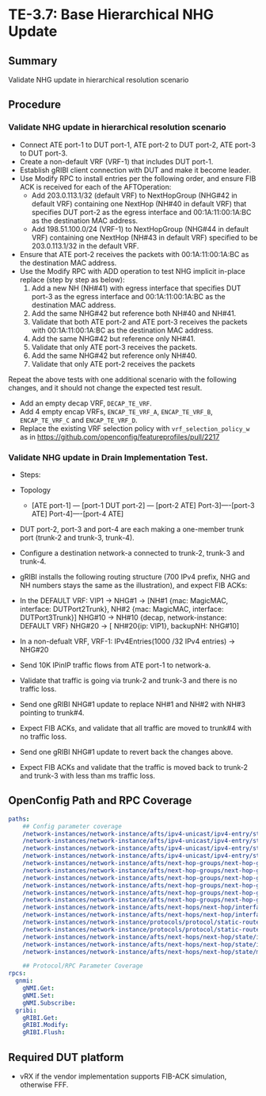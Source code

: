 # TE-3.7: Base Hierarchical NHG Update

## Summary

Validate NHG update in hierarchical resolution scenario

## Procedure

### Validate NHG update in hierarchical resolution scenario

*   Connect ATE port-1 to DUT port-1, ATE port-2 to DUT port-2, ATE port-3 to
    DUT port-3.
*   Create a non-default VRF (VRF-1) that includes DUT port-1.
*   Establish gRIBI client connection with DUT and make it become leader.
*   Use Modify RPC to install entries per the following order, and ensure FIB
    ACK is received for each of the AFTOperation:
    *   Add 203.0.113.1/32 (default VRF) to NextHopGroup (NHG#42 in default VRF)
        containing one NextHop (NH#40 in default VRF) that specifies DUT port-2
        as the egress interface and 00:1A:11:00:1A:BC as the destination MAC
        address.
    *   Add 198.51.100.0/24 (VRF-1) to NextHopGroup (NHG#44 in default VRF)
        containing one NextHop (NH#43 in default VRF) specified to be
        203.0.113.1/32 in the default VRF.
*   Ensure that ATE port-2 receives the packets with 00:1A:11:00:1A:BC as the
    destination MAC address.
*   Use the Modify RPC with ADD operation to test NHG implicit in-place replace
    (step by step as below):
    1.  Add a new NH (NH#41) with egress interface that specifies DUT port-3 as
        the egress interface and 00:1A:11:00:1A:BC as the destination MAC
        address.
    2.  Add the same NHG#42 but reference both NH#40 and NH#41.
    3.  Validate that both ATE port-2 and ATE port-3 receives the packets with
        00:1A:11:00:1A:BC as the destination MAC address.
    4.  Add the same NHG#42 but reference only NH#41.
    5.  Validate that only ATE port-3 receives the packets.
    6.  Add the same NHG#42 but reference only NH#40.
    7.  Validate that only ATE port-2 receives the packets

Repeat the above tests with one additional scenario with the following changes,
and it should not change the expected test result.

*   Add an empty decap VRF, `DECAP_TE_VRF`.
*   Add 4 empty encap VRFs, `ENCAP_TE_VRF_A`, `ENCAP_TE_VRF_B`, `ENCAP_TE_VRF_C`
    and `ENCAP_TE_VRF_D`.
*   Replace the existing VRF selection policy with `vrf_selection_policy_w` as
    in <https://github.com/openconfig/featureprofiles/pull/2217>


### Validate NHG update in Drain Implementation Test.

*   Steps:
*   Topology
    *   [ATE port-1] — [port-1 DUT port-2] — [port-2 ATE] Port-3]—-[port-3 ATE]
        Port-4]—-[port-4 ATE]
*   DUT port-2, port-3 and port-4 are each making a one-member trunk port
    (trunk-2 and trunk-3, trunk-4).
*   Configure a destination network-a connected to trunk-2, trunk-3 and trunk-4.
*   gRIBI installs the following routing structure (700 IPv4 prefix, NHG and NH
    numbers stays the same as the illustration), and expect FIB ACKs:
*   In the DEFAULT VRF: VIP1 -> NHG#1 -> [NH#1 {mac: MagicMAC, interface:
    DUTPort2Trunk}, NH#2 {mac: MagicMAC, interface: DUTPort3Trunk}] NHG#10 ->
    NH#10 {decap, network-instance: DEFAULT VRF} NHG#20 -> [ NH#20{ip: VIP1},
    backupNH: NHG#10]

*   In a non-defualt VRF, VRF-1: IPv4Entries(1000 /32 IPv4 entries) -> NHG#20

*   Send 10K IPinIP traffic flows from ATE port-1 to network-a.

*   Validate that traffic is going via trunk-2 and trunk-3 and there is no
    traffic loss.

*   Send one gRIBI NHG#1 update to replace NH#1 and NH#2 with NH#3 pointing to
    trunk#4.

*   Expect FIB ACKs, and validate that all traffic are moved to trunk#4 with no
    traffic loss.

*   Send one gRIBI NHG#1 update to revert back the changes above.

*   Expect FIB ACKs and validate that the traffic is moved back to trunk-2 and
    trunk-3 with less than <xx> ms traffic loss.


## OpenConfig Path and RPC Coverage
```yaml
paths:
    ## Config parameter coverage
    /network-instances/network-instance/afts/ipv4-unicast/ipv4-entry/state/next-hop-group:
    /network-instances/network-instance/afts/ipv4-unicast/ipv4-entry/state/next-hop-group:
    /network-instances/network-instance/afts/ipv4-unicast/ipv4-entry/state/origin-protocol:
    /network-instances/network-instance/afts/ipv4-unicast/ipv4-entry/state/prefix:
    /network-instances/network-instance/afts/next-hop-groups/next-hop-group/id:
    /network-instances/network-instance/afts/next-hop-groups/next-hop-group/next-hops/next-hop/index:
    /network-instances/network-instance/afts/next-hop-groups/next-hop-group/state/backup-next-hop-group:
    /network-instances/network-instance/afts/next-hop-groups/next-hop-group/state/id:
    /network-instances/network-instance/afts/next-hop-groups/next-hop-group/next-hops/next-hop/state/index:
    /network-instances/network-instance/afts/next-hop-groups/next-hop-group/id:
    /network-instances/network-instance/afts/next-hops/next-hop/interface-ref/state/interface:
    /network-instances/network-instance/afts/next-hops/next-hop/interface-ref/state/subinterface":
    /network-instances/network-instance/protocols/protocol/static-routes/static/next-hops/next-hop/interface-ref/config/interface:
    /network-instances/network-instance/protocols/protocol/static-routes/static/next-hops/next-hop/interface-ref/config/subinterface:
    /network-instances/network-instance/afts/next-hops/next-hop/state/index:
    /network-instances/network-instance/afts/next-hops/next-hop/state/ip-address:
    /network-instances/network-instance/afts/next-hops/next-hop/state/mac-address:

    ## Protocol/RPC Parameter Coverage
rpcs:
  gnmi:
    gNMI.Get:
    gNMI.Set:
    gNMI.Subscribe:
  gribi:
    gRIBI.Get:
    gRIBI.Modify:
    gRIBI.Flush:
```

## Required DUT platform

* vRX if the vendor implementation supports FIB-ACK simulation, otherwise FFF.

